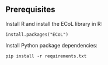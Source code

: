 

## Prerequisites

Install R and install the ECoL library in R:

```
install.packages("ECoL")
```


Install Python package dependencies:
```
pip install -r requirements.txt
```


